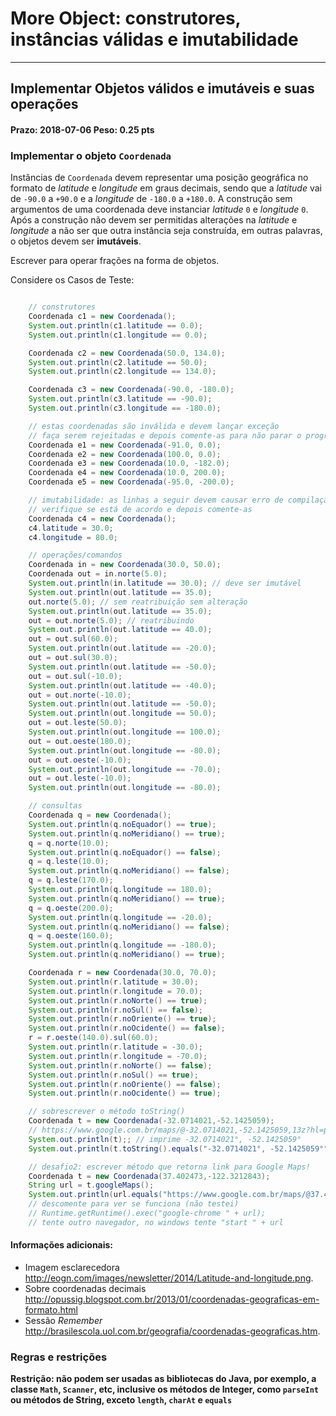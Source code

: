 More Object: construtores, instâncias válidas e imutabilidade
=============================================================

* * *

## Implementar Objetos válidos e imutáveis e suas operações

#### Prazo: 2018-07-06 Peso: 0.25 pts

### Implementar o objeto `Coordenada`

Instâncias de `Coordenada` devem representar uma posição geográfica no formato de _latitude_ e _longitude_ em graus decimais, sendo que a _latitude_ vai de `-90.0` a `+90.0` e a _longitude_ de `-180.0` a `+180.0`. A construção sem argumentos de uma coordenada deve instanciar _latitude_ `0` e _longitude_ `0`. Após a construção não devem ser permitidas alterações na _latitude_ e _longitude_ a não ser que outra instância seja construída, em outras palavras, o objetos devem ser **imutáveis**.

Escrever para operar frações na forma de objetos.

Considere os Casos de Teste:
```java

    // construtores
    Coordenada c1 = new Coordenada();
    System.out.println(c1.latitude == 0.0);
    System.out.println(c1.longitude == 0.0);

    Coordenada c2 = new Coordenada(50.0, 134.0);
    System.out.println(c2.latitude == 50.0);
    System.out.println(c2.longitude == 134.0);

    Coordenada c3 = new Coordenada(-90.0, -180.0);
    System.out.println(c3.latitude == -90.0);
    System.out.println(c3.longitude == -180.0);

    // estas coordenadas são inválida e devem lançar exceção
    // faça serem rejeitadas e depois comente-as para não parar o programa
    Coordenada e1 = new Coordenada(-91.0, 0.0);
    Coordenada e2 = new Coordenada(100.0, 0.0);
    Coordenada e3 = new Coordenada(10.0, -182.0);
    Coordenada e4 = new Coordenada(10.0, 200.0);
    Coordenada e5 = new Coordenada(-95.0, -200.0);

    // imutabilidade: as linhas a seguir devem causar erro de compilação
    // verifique se está de acordo e depois comente-as
    Coordenada c4 = new Coordenada();
    c4.latitude = 30.0;
    c4.longitude = 80.0;

    // operações/comandos
    Coordenada in = new Coordenada(30.0, 50.0);
    Coordenada out = in.norte(5.0);
    System.out.println(in.latitude == 30.0); // deve ser imutável
    System.out.println(out.latitude == 35.0);
    out.norte(5.0); // sem reatribuição sem alteração
    System.out.println(out.latitude == 35.0);
    out = out.norte(5.0); // reatribuindo
    System.out.println(out.latitude == 40.0);
    out = out.sul(60.0);
    System.out.println(out.latitude == -20.0);
    out = out.sul(30.0);
    System.out.println(out.latitude == -50.0);
    out = out.sul(-10.0);
    System.out.println(out.latitude == -40.0);
    out = out.norte(-10.0);
    System.out.println(out.latitude == -50.0);
    System.out.println(out.longitude == 50.0);
    out = out.leste(50.0);
    System.out.println(out.longitude == 100.0);
    out = out.oeste(180.0);
    System.out.println(out.longitude == -80.0);
    out = out.oeste(-10.0);
    System.out.println(out.longitude == -70.0);
    out = out.leste(-10.0);
    System.out.println(out.longitude == -80.0);

    // consultas
    Coordenada q = new Coordenada();
    System.out.println(q.noEquador() == true);
    System.out.println(q.noMeridiano() == true);
    q = q.norte(10.0);
    System.out.println(q.noEquador() == false);
    q = q.leste(10.0);
    System.out.println(q.noMeridiano() == false);
    q = q.leste(170.0);
    System.out.println(q.longitude == 180.0);
    System.out.println(q.noMeridiano() == true);
    q = q.oeste(200.0);
    System.out.println(q.longitude == -20.0);
    System.out.println(q.noMeridiano() == false);
    q = q.oeste(160.0);
    System.out.println(q.longitude == -180.0);
    System.out.println(q.noMeridiano() == true);

    Coordenada r = new Coordenada(30.0, 70.0);
    System.out.println(r.latitude = 30.0);
    System.out.println(r.longitude = 70.0);
    System.out.println(r.noNorte() == true);
    System.out.println(r.noSul() == false);
    System.out.println(r.noOriente() == true);
    System.out.println(r.noOcidente() == false);
    r = r.oeste(140.0).sul(60.0);
    System.out.println(r.latitude = -30.0);
    System.out.println(r.longitude = -70.0);
    System.out.println(r.noNorte() == false);
    System.out.println(r.noSul() == true);
    System.out.println(r.noOriente() == false);
    System.out.println(r.noOcidente() == true);

    // sobrescrever o método toString()
    Coordenada t = new Coordenada(-32.0714021,-52.1425059);
    // https://www.google.com.br/maps/@-32.0714021,-52.1425059,13z?hl=pt-BR
    System.out.println(t);; // imprime -32.0714021°, -52.1425059°
    System.out.println(t.toString().equals("-32.0714021°, -52.1425059°"));

    // desafio2: escrever método que retorna link para Google Maps!
    Coordenada t = new Coordenada(37.402473,-122.3212843);
    String url = t.googleMaps();
    System.out.println(url.equals("https://www.google.com.br/maps/@37.402473,-122.3212843,10z?hl=pt-BR"));
    // descomente para ver se funciona (não testei)
    // Runtime.getRuntime().exec("google-chrome " + url);
    // tente outro navegador, no windows tente "start " + url
```


#### Informações adicionais:

- Imagem esclarecedora <http://eogn.com/images/newsletter/2014/Latitude-and-longitude.png>.
- Sobre coordenadas decimais <http://opussig.blogspot.com.br/2013/01/coordenadas-geograficas-em-formato.html>
- Sessão _Remember_ <http://brasilescola.uol.com.br/geografia/coordenadas-geograficas.htm>.


### Regras e restrições

**Restrição: não podem ser usadas as bibliotecas do Java, por exemplo, a classe `Math`, `Scanner`, etc, inclusive os métodos de Integer, como `parseInt` ou métodos de String, exceto `length`, `charAt` e `equals`**
